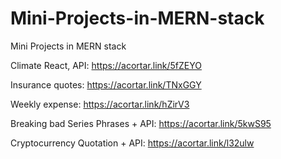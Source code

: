 # Mini-Projects-in-MERN-stack
Mini Projects in MERN stack

Climate React, API: https://acortar.link/5fZEYO

Insurance quotes: https://acortar.link/TNxGGY

Weekly expense: https://acortar.link/hZirV3

Breaking bad Series Phrases + API: https://acortar.link/5kwS95

Cryptocurrency Quotation + API: https://acortar.link/l32ulw
